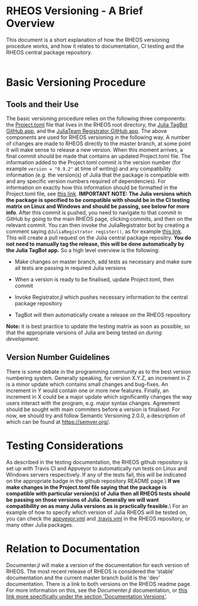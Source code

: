 # **RHEOS Versioning - A Brief Overview**

This document is a short explanation of how the RHEOS versioning procedure works, and how it relates to documentation, CI testing and the RHEOS central package repository. 
<br><br>

# Basic Versioning Procedure


Tools and their Use
-------------------

The basic versioning procedure relies on the following three components: the [Project.toml](https://github.com/JuliaRheology/RHEOS.jl/blob/master/Project.toml) file that lives in the RHEOS root directory, the [Julia TagBot GitHub app](https://github.com/JuliaRegistries/TagBot), and the [JuliaTeam Registrator GitHub app](https://github.com/JuliaRegistries/Registrator.jl). The above components are used for RHEOS versioning in the following way. A number of changes are made to RHEOS directly to the master branch, at some point it will make sense to release a new version. When this moment arrives, a final commit should be made that contains an updated Project.toml file. The information added to the Project.toml commit is the version number (for example `version = "0.9.2"` at time of writing) and any compatibility information (e.g. the version(s) of Julia that the package is compatible with and any specific version numbers required of dependencies). For information on exactly how this information should be formatted in the Project.toml file, see [this link](https://julialang.github.io/Pkg.jl/v1/compatibility/index.html). **IMPORTANT NOTE: The Julia versions which the package is specified to be compatible with should be in the CI testing matrix on Linux and Windows and should be passing, see below for more info**. After this commit is pushed, you need to navigate to that commit in GitHub by going to the main RHEOS page, clicking commits, and then on the relevant commit. You can then invoke the JuliaRegistrator bot by creating a comment saying `@JuliaRegistrator register()`, as for example [this link](https://github.com/JuliaRheology/RHEOS.jl/commit/e2e63c299615a32ab2d7e055484b3efc662544c4). This will create a pull request on the Julia central package repositry. **You do not need to manually tag the release, this will be done automatically by the Julia TagBot app.** So a high level overview is the following:

-   Make changes on master branch, add tests as necessary and make sure
    all tests are passing in required Julia versions

-   When a version is ready to be finalised, update Project.toml, then
    commit

-   Invoke Registrator.jl which pushes necessary information to the
    central package repository

-   TagBot will then automatically create a release on the RHEOS
    repository

**Note:** it is best practice to update the testing matrix as soon as possible, so that the appropriate versions of Julia are being tested on *during development*.

Version Number Guidelines
-------------------------

There is some debate in the programming community as to the best version numbering system. Generally speaking, for version X.Y.Z, an increment in Z is a minor update which contains small changes and bug-fixes. An increment in Y would contain one or more new features. Finally, an increment in X could be a major update which significantly changes the way users interact with the program, e.g. major syntax changes.  Agreement should be sought with main commiters before a version is finalised. For now, we should try and follow Semantic Versioning 2.0.0, a description of which can be found at <https://semver.org/>.

Testing Considerations
======================

As described in the testing documentation, the RHEOS github repository is set up with Travis CI and Appveyor to automatically run tests on Linux and Windows servers respectively. If any of the tests fail, this will be indicated on the appropriate badge in the github repository README page.\ **If we make changes in the Project.toml file saying that the package is compatible with particular version(s) of Julia then all RHEOS tests should be passing on those versions of Julia. Generally we will want compatibility on as many Julia versions as is practically feasible.**\ For an example of how to specify which version of Julia RHEOS will be tested on, you can check the [appveyor.yml](https://github.com/JuliaRheology/RHEOS.jl/blob/master/appveyor.yml) and [.travis.yml](https://github.com/JuliaRheology/RHEOS.jl/blob/master/.travis.yml) in the RHEOS repository, or many other Julia packages.

Relation to Documentation
=========================

Documenter.jl will make a version of the documentation for each version of RHEOS. The most recent release of RHEOS is considered the 'stable' documentation and the current master branch build is the 'dev' documentation. There is a link to both versions on the RHEOS readme page. For more information on this, see the Documenter.jl documentation, or [this link more specifically under the section 'Documentation Versions'](https://juliadocs.github.io/Documenter.jl/stable/man/hosting/).
